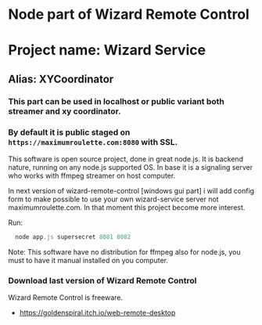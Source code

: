 
# Node part of Wizard Remote Control
# Project name: Wizard Service
## Alias: XYCoordinator

### This part can be used in localhost or public variant both streamer and xy coordinator.
### By default it is public staged on `https://maximumroulette.com:8080` with SSL.

This software is open source project, done in great node.js. It is backend nature, running on
any node.js supported OS. In base it is a signaling server who works with ffmpeg streamer on host computer.

In next version of wizard-remote-control [windows gui part] i will add config form to make possible
to use your own wizard-service server not maximumroulette.com. In that moment this project become more
interest.


Run:
```js
  node app.js supersecret 8081 8082
```

Note: This software have no distribution for ffmpeg also for node.js, you must to have it manual installed on you
computer.


### Download last version of Wizard Remote Control

Wizard Remote Control is freeware.

 - https://goldenspiral.itch.io/web-remote-desktop
